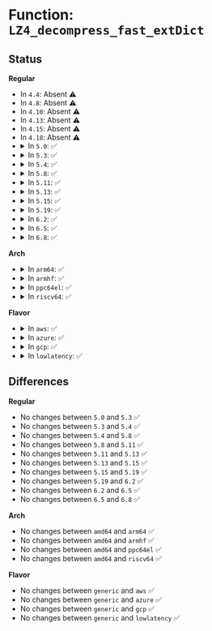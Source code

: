 # Function: <code>LZ4_decompress_fast_extDict</code>

## Status
<b>Regular</b>
<ul>
<li>
In <code>4.4</code>: Absent ⚠️
</li>
<li>
In <code>4.8</code>: Absent ⚠️
</li>
<li>
In <code>4.10</code>: Absent ⚠️
</li>
<li>
In <code>4.13</code>: Absent ⚠️
</li>
<li>
In <code>4.15</code>: Absent ⚠️
</li>
<li>
In <code>4.18</code>: Absent ⚠️
</li>
<li>
<details>
<summary>In <code>5.0</code>: ✅</summary>

```c
int LZ4_decompress_fast_extDict(const char *source, char *dest, int originalSize, const void *dictStart, size_t dictSize);
```

**Collision:** Unique Static

**Inline:** No

**Transformation:** False

**Instances:**

```
In lib/lz4/lz4_decompress.c (ffffffff814f2410)
Location: lib/lz4/lz4_decompress.c:510
Inline: False
Direct callers:
  - lib/lz4/lz4_decompress.c:LZ4_decompress_fast_usingDict
  - lib/lz4/lz4_decompress.c:LZ4_decompress_fast_continue
```
**Symbols:**

```
ffffffff814f2410-ffffffff814f2988: LZ4_decompress_fast_extDict (STB_LOCAL)
```
</details>
</li>
<li>
<details>
<summary>In <code>5.3</code>: ✅</summary>

```c
int LZ4_decompress_fast_extDict(const char *source, char *dest, int originalSize, const void *dictStart, size_t dictSize);
```

**Collision:** Unique Static

**Inline:** No

**Transformation:** False

**Instances:**

```
In lib/lz4/lz4_decompress.c (ffffffff8151f460)
Location: lib/lz4/lz4_decompress.c:510
Inline: False
Direct callers:
  - lib/lz4/lz4_decompress.c:LZ4_decompress_fast_usingDict
  - lib/lz4/lz4_decompress.c:LZ4_decompress_fast_continue
```
**Symbols:**

```
ffffffff8151f460-ffffffff8151f9c7: LZ4_decompress_fast_extDict (STB_LOCAL)
```
</details>
</li>
<li>
<details>
<summary>In <code>5.4</code>: ✅</summary>

```c
int LZ4_decompress_fast_extDict(const char *source, char *dest, int originalSize, const void *dictStart, size_t dictSize);
```

**Collision:** Unique Static

**Inline:** No

**Transformation:** False

**Instances:**

```
In lib/lz4/lz4_decompress.c (ffffffff815402f0)
Location: lib/lz4/lz4_decompress.c:510
Inline: False
Direct callers:
  - lib/lz4/lz4_decompress.c:LZ4_decompress_fast_usingDict
  - lib/lz4/lz4_decompress.c:LZ4_decompress_fast_continue
```
**Symbols:**

```
ffffffff815402f0-ffffffff81540857: LZ4_decompress_fast_extDict (STB_LOCAL)
```
</details>
</li>
<li>
<details>
<summary>In <code>5.8</code>: ✅</summary>

```c
int LZ4_decompress_fast_extDict(const char *source, char *dest, int originalSize, const void *dictStart, size_t dictSize);
```

**Collision:** Unique Static

**Inline:** No

**Transformation:** False

**Instances:**

```
In lib/lz4/lz4_decompress.c (ffffffff815a99a0)
Location: lib/lz4/lz4_decompress.c:513
Inline: False
Direct callers:
  - lib/lz4/lz4_decompress.c:LZ4_decompress_fast_usingDict
  - lib/lz4/lz4_decompress.c:LZ4_decompress_fast_continue
```
**Symbols:**

```
ffffffff815a99a0-ffffffff815a9eb1: LZ4_decompress_fast_extDict (STB_LOCAL)
```
</details>
</li>
<li>
<details>
<summary>In <code>5.11</code>: ✅</summary>

```c
int LZ4_decompress_fast_extDict(const char *source, char *dest, int originalSize, const void *dictStart, size_t dictSize);
```

**Collision:** Unique Static

**Inline:** No

**Transformation:** False

**Instances:**

```
In lib/lz4/lz4_decompress.c (ffffffff815c54a0)
Location: lib/lz4/lz4_decompress.c:517
Inline: False
Direct callers:
  - lib/lz4/lz4_decompress.c:LZ4_decompress_fast_usingDict
  - lib/lz4/lz4_decompress.c:LZ4_decompress_fast_continue
```
**Symbols:**

```
ffffffff815c54a0-ffffffff815c59b0: LZ4_decompress_fast_extDict (STB_LOCAL)
```
</details>
</li>
<li>
<details>
<summary>In <code>5.13</code>: ✅</summary>

```c
int LZ4_decompress_fast_extDict(const char *source, char *dest, int originalSize, const void *dictStart, size_t dictSize);
```

**Collision:** Unique Static

**Inline:** No

**Transformation:** False

**Instances:**

```
In lib/lz4/lz4_decompress.c (ffffffff815cb0d0)
Location: lib/lz4/lz4_decompress.c:517
Inline: False
Direct callers:
  - lib/lz4/lz4_decompress.c:LZ4_decompress_fast_usingDict
  - lib/lz4/lz4_decompress.c:LZ4_decompress_fast_continue
```
**Symbols:**

```
ffffffff815cb0d0-ffffffff815cb671: LZ4_decompress_fast_extDict (STB_LOCAL)
```
</details>
</li>
<li>
<details>
<summary>In <code>5.15</code>: ✅</summary>

```c
int LZ4_decompress_fast_extDict(const char *source, char *dest, int originalSize, const void *dictStart, size_t dictSize);
```

**Collision:** Unique Static

**Inline:** No

**Transformation:** False

**Instances:**

```
In lib/lz4/lz4_decompress.c (ffffffff81635a70)
Location: lib/lz4/lz4_decompress.c:517
Inline: False
Direct callers:
  - lib/lz4/lz4_decompress.c:LZ4_decompress_fast_usingDict
  - lib/lz4/lz4_decompress.c:LZ4_decompress_fast_continue
```
**Symbols:**

```
ffffffff81635a70-ffffffff81636011: LZ4_decompress_fast_extDict (STB_LOCAL)
```
</details>
</li>
<li>
<details>
<summary>In <code>5.19</code>: ✅</summary>

```c
int LZ4_decompress_fast_extDict(const char *source, char *dest, int originalSize, const void *dictStart, size_t dictSize);
```

**Collision:** Unique Static

**Inline:** No

**Transformation:** False

**Instances:**

```
In lib/lz4/lz4_decompress.c (ffffffff81707580)
Location: lib/lz4/lz4_decompress.c:521
Inline: False
Direct callers:
  - lib/lz4/lz4_decompress.c:LZ4_decompress_fast_usingDict
  - lib/lz4/lz4_decompress.c:LZ4_decompress_fast_continue
```
**Symbols:**

```
ffffffff81707580-ffffffff81707b48: LZ4_decompress_fast_extDict (STB_LOCAL)
```
</details>
</li>
<li>
<details>
<summary>In <code>6.2</code>: ✅</summary>

```c
int LZ4_decompress_fast_extDict(const char *source, char *dest, int originalSize, const void *dictStart, size_t dictSize);
```

**Collision:** Unique Static

**Inline:** No

**Transformation:** False

**Instances:**

```
In lib/lz4/lz4_decompress.c (ffffffff817fa9d0)
Location: lib/lz4/lz4_decompress.c:521
Inline: False
Direct callers:
  - lib/lz4/lz4_decompress.c:LZ4_decompress_fast_usingDict
  - lib/lz4/lz4_decompress.c:LZ4_decompress_fast_continue
```
**Symbols:**

```
ffffffff817fa9d0-ffffffff817faf98: LZ4_decompress_fast_extDict (STB_LOCAL)
```
</details>
</li>
<li>
<details>
<summary>In <code>6.5</code>: ✅</summary>

```c
int LZ4_decompress_fast_extDict(const char *source, char *dest, int originalSize, const void *dictStart, size_t dictSize);
```

**Collision:** Unique Static

**Inline:** No

**Transformation:** False

**Instances:**

```
In lib/lz4/lz4_decompress.c (ffffffff8183b150)
Location: lib/lz4/lz4_decompress.c:521
Inline: False
Direct callers:
  - lib/lz4/lz4_decompress.c:LZ4_decompress_fast_usingDict
  - lib/lz4/lz4_decompress.c:LZ4_decompress_fast_continue
```
**Symbols:**

```
ffffffff8183b150-ffffffff8183b7b5: LZ4_decompress_fast_extDict (STB_LOCAL)
```
</details>
</li>
<li>
<details>
<summary>In <code>6.8</code>: ✅</summary>

```c
int LZ4_decompress_fast_extDict(const char *source, char *dest, int originalSize, const void *dictStart, size_t dictSize);
```

**Collision:** Unique Static

**Inline:** No

**Transformation:** False

**Instances:**

```
In lib/lz4/lz4_decompress.c (ffffffff8188cd10)
Location: lib/lz4/lz4_decompress.c:521
Inline: False
Direct callers:
  - lib/lz4/lz4_decompress.c:LZ4_decompress_fast_usingDict
  - lib/lz4/lz4_decompress.c:LZ4_decompress_fast_continue
```
**Symbols:**

```
ffffffff8188cd10-ffffffff8188d375: LZ4_decompress_fast_extDict (STB_LOCAL)
```
</details>
</li>
</ul>
<b>Arch</b>
<ul>
<li>
<details>
<summary>In <code>arm64</code>: ✅</summary>

```c
int LZ4_decompress_fast_extDict(const char *source, char *dest, int originalSize, const void *dictStart, size_t dictSize);
```

**Collision:** Unique Static

**Inline:** No

**Transformation:** False

**Instances:**

```
In lib/lz4/lz4_decompress.c (ffff80001064cd80)
Location: lib/lz4/lz4_decompress.c:510
Inline: False
Direct callers:
  - lib/lz4/lz4_decompress.c:LZ4_decompress_fast_usingDict
  - lib/lz4/lz4_decompress.c:LZ4_decompress_fast_continue
```
**Symbols:**

```
ffff80001064cd80-ffff80001064d4a0: LZ4_decompress_fast_extDict (STB_LOCAL)
```
</details>
</li>
<li>
<details>
<summary>In <code>armhf</code>: ✅</summary>

```c
int LZ4_decompress_fast_extDict(const char *source, char *dest, int originalSize, const void *dictStart, size_t dictSize);
```

**Collision:** Unique Static

**Inline:** No

**Transformation:** False

**Instances:**

```
In lib/lz4/lz4_decompress.c (c07f8424)
Location: lib/lz4/lz4_decompress.c:510
Inline: False
Direct callers:
  - lib/lz4/lz4_decompress.c:LZ4_decompress_fast_usingDict
  - lib/lz4/lz4_decompress.c:LZ4_decompress_fast_continue
```
**Symbols:**

```
c07f8424-c07f8a54: LZ4_decompress_fast_extDict (STB_LOCAL)
```
</details>
</li>
<li>
<details>
<summary>In <code>ppc64el</code>: ✅</summary>

```c
int LZ4_decompress_fast_extDict(const char *source, char *dest, int originalSize, const void *dictStart, size_t dictSize);
```

**Collision:** Unique Static

**Inline:** No

**Transformation:** False

**Instances:**

```
In lib/lz4/lz4_decompress.c (c0000000007fb060)
Location: lib/lz4/lz4_decompress.c:510
Inline: False
Direct callers:
  - lib/lz4/lz4_decompress.c:LZ4_decompress_fast_usingDict
  - lib/lz4/lz4_decompress.c:LZ4_decompress_fast_continue
```
**Symbols:**

```
c0000000007fb060-c0000000007fb754: LZ4_decompress_fast_extDict (STB_LOCAL)
```
</details>
</li>
<li>
<details>
<summary>In <code>riscv64</code>: ✅</summary>

```c
int LZ4_decompress_fast_extDict(const char *source, char *dest, int originalSize, const void *dictStart, size_t dictSize);
```

**Collision:** Unique Static

**Inline:** No

**Transformation:** False

**Instances:**

```
In lib/lz4/lz4_decompress.c (ffffffe0004791bc)
Location: lib/lz4/lz4_decompress.c:510
Inline: False
Direct callers:
  - lib/lz4/lz4_decompress.c:LZ4_decompress_fast_usingDict
  - lib/lz4/lz4_decompress.c:LZ4_decompress_fast_continue
```
**Symbols:**

```
ffffffe0004791bc-ffffffe0004799f0: LZ4_decompress_fast_extDict (STB_LOCAL)
```
</details>
</li>
</ul>
<b>Flavor</b>
<ul>
<li>
<details>
<summary>In <code>aws</code>: ✅</summary>

```c
int LZ4_decompress_fast_extDict(const char *source, char *dest, int originalSize, const void *dictStart, size_t dictSize);
```

**Collision:** Unique Static

**Inline:** No

**Transformation:** False

**Instances:**

```
In lib/lz4/lz4_decompress.c (ffffffff815388d0)
Location: lib/lz4/lz4_decompress.c:510
Inline: False
Direct callers:
  - lib/lz4/lz4_decompress.c:LZ4_decompress_fast_usingDict
  - lib/lz4/lz4_decompress.c:LZ4_decompress_fast_continue
```
**Symbols:**

```
ffffffff815388d0-ffffffff81538e37: LZ4_decompress_fast_extDict (STB_LOCAL)
```
</details>
</li>
<li>
<details>
<summary>In <code>azure</code>: ✅</summary>

```c
int LZ4_decompress_fast_extDict(const char *source, char *dest, int originalSize, const void *dictStart, size_t dictSize);
```

**Collision:** Unique Static

**Inline:** No

**Transformation:** False

**Instances:**

```
In lib/lz4/lz4_decompress.c (ffffffff81528bb0)
Location: lib/lz4/lz4_decompress.c:510
Inline: False
Direct callers:
  - lib/lz4/lz4_decompress.c:LZ4_decompress_fast_usingDict
  - lib/lz4/lz4_decompress.c:LZ4_decompress_fast_continue
```
**Symbols:**

```
ffffffff81528bb0-ffffffff81529117: LZ4_decompress_fast_extDict (STB_LOCAL)
```
</details>
</li>
<li>
<details>
<summary>In <code>gcp</code>: ✅</summary>

```c
int LZ4_decompress_fast_extDict(const char *source, char *dest, int originalSize, const void *dictStart, size_t dictSize);
```

**Collision:** Unique Static

**Inline:** No

**Transformation:** False

**Instances:**

```
In lib/lz4/lz4_decompress.c (ffffffff81534610)
Location: lib/lz4/lz4_decompress.c:510
Inline: False
Direct callers:
  - lib/lz4/lz4_decompress.c:LZ4_decompress_fast_usingDict
  - lib/lz4/lz4_decompress.c:LZ4_decompress_fast_continue
```
**Symbols:**

```
ffffffff81534610-ffffffff81534b77: LZ4_decompress_fast_extDict (STB_LOCAL)
```
</details>
</li>
<li>
<details>
<summary>In <code>lowlatency</code>: ✅</summary>

```c
int LZ4_decompress_fast_extDict(const char *source, char *dest, int originalSize, const void *dictStart, size_t dictSize);
```

**Collision:** Unique Static

**Inline:** No

**Transformation:** False

**Instances:**

```
In lib/lz4/lz4_decompress.c (ffffffff8154e440)
Location: lib/lz4/lz4_decompress.c:510
Inline: False
Direct callers:
  - lib/lz4/lz4_decompress.c:LZ4_decompress_fast_usingDict
  - lib/lz4/lz4_decompress.c:LZ4_decompress_fast_continue
```
**Symbols:**

```
ffffffff8154e440-ffffffff8154e9a7: LZ4_decompress_fast_extDict (STB_LOCAL)
```
</details>
</li>
</ul>

## Differences
<b>Regular</b>
<ul>
<li>
No changes between <code>5.0</code> and <code>5.3</code> ✅
</li>
<li>
No changes between <code>5.3</code> and <code>5.4</code> ✅
</li>
<li>
No changes between <code>5.4</code> and <code>5.8</code> ✅
</li>
<li>
No changes between <code>5.8</code> and <code>5.11</code> ✅
</li>
<li>
No changes between <code>5.11</code> and <code>5.13</code> ✅
</li>
<li>
No changes between <code>5.13</code> and <code>5.15</code> ✅
</li>
<li>
No changes between <code>5.15</code> and <code>5.19</code> ✅
</li>
<li>
No changes between <code>5.19</code> and <code>6.2</code> ✅
</li>
<li>
No changes between <code>6.2</code> and <code>6.5</code> ✅
</li>
<li>
No changes between <code>6.5</code> and <code>6.8</code> ✅
</li>
</ul>
<b>Arch</b>
<ul>
<li>
No changes between <code>amd64</code> and <code>arm64</code> ✅
</li>
<li>
No changes between <code>amd64</code> and <code>armhf</code> ✅
</li>
<li>
No changes between <code>amd64</code> and <code>ppc64el</code> ✅
</li>
<li>
No changes between <code>amd64</code> and <code>riscv64</code> ✅
</li>
</ul>
<b>Flavor</b>
<ul>
<li>
No changes between <code>generic</code> and <code>aws</code> ✅
</li>
<li>
No changes between <code>generic</code> and <code>azure</code> ✅
</li>
<li>
No changes between <code>generic</code> and <code>gcp</code> ✅
</li>
<li>
No changes between <code>generic</code> and <code>lowlatency</code> ✅
</li>
</ul>
